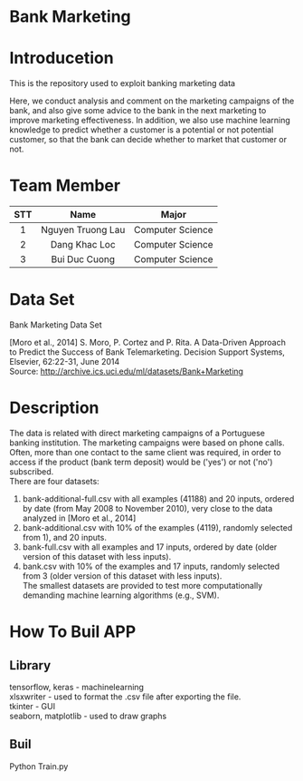
Bank Marketing
==============

# Introducetion
  
  
This is the repository used to exploit banking marketing data

Here, we conduct analysis and comment on the marketing campaigns of the bank, and also give some advice to the bank in the next marketing to improve marketing effectiveness. In addition, we also use machine learning knowledge to predict whether a customer is a potential or not potential customer, so that the bank can decide whether to market that customer or not.  

# Team Member

|STT|Name|Major|
| :---: | :---: | :---: |
|1|Nguyen Truong Lau |Computer Science|
|2|Dang Khac Loc |Computer Science|
|3|Bui Duc Cuong |Computer Science|
  

# Data Set
  
Bank Marketing Data Set

[Moro et al., 2014] S. Moro, P. Cortez and P. Rita. A Data-Driven Approach to Predict the Success of Bank Telemarketing. Decision Support Systems, Elsevier, 62:22-31, June 2014  
Source: http://archive.ics.uci.edu/ml/datasets/Bank+Marketing  

# Description


The data is related with direct marketing campaigns of a Portuguese banking institution. The marketing campaigns were based on phone calls. Often, more than one contact to the same client was required, in order to access if the product (bank term deposit) would be ('yes') or not ('no') subscribed.  
There are four datasets:  
   1) bank-additional-full.csv with all examples (41188) and 20 inputs, ordered by date (from May 2008 to November 2010), very close to the data analyzed in [Moro et al., 2014]  
   2) bank-additional.csv with 10% of the examples (4119), randomly selected from 1), and 20 inputs.  
   3) bank-full.csv with all examples and 17 inputs, ordered by date (older version of this dataset with less inputs).  
   4) bank.csv with 10% of the examples and 17 inputs, randomly selected from 3 (older version of this dataset with less inputs).  
The smallest datasets are provided to test more computationally demanding machine learning algorithms (e.g., SVM).  

# How To Buil APP
  

## Library
  
  
tensorflow, keras - machinelearning  
xlsxwriter - used to format the .csv file after exporting the file.  
tkinter - GUI  
seaborn, matplotlib - used to draw graphs
## Buil
  
  
Python Train.py